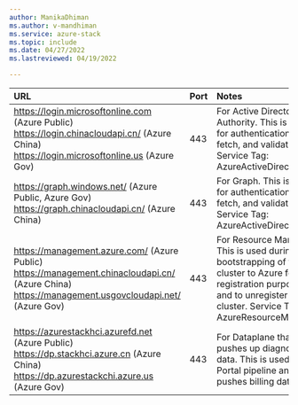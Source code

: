 ```yaml
---
author: ManikaDhiman
ms.author: v-mandhiman
ms.service: azure-stack
ms.topic: include
ms.date: 04/27/2022
ms.lastreviewed: 04/19/2022

---
```


|  URL | Port | Notes |
|  :---| :---| :---|
| https://login.microsoftonline.com  (Azure Public)<br>https://login.chinacloudapi.cn/ (Azure China)<br>https://login.microsoftonline.us (Azure Gov)  | 443  | For Active Directory Authority. This is used for authentication, token fetch, and validation. Service Tag: AzureActiveDirectory. |
|   https://graph.windows.net/ (Azure Public, Azure Gov)<br>https://graph.chinacloudapi.cn/  (Azure China)  | 443 | For Graph. This is used for authentication, token fetch, and validation. Service Tag:  AzureActiveDirectory. |
|   https://management.azure.com/  (Azure Public)<br>https://management.chinacloudapi.cn/ (Azure China)<br>https://management.usgovcloudapi.net/ (Azure Gov) | 443 | For Resource Manager. This is used during initial bootstrapping of the cluster to Azure for registration purposes and to unregister the cluster. Service Tag: AzureResourceManager. |
|   https://azurestackhci.azurefd.net (Azure Public)<br>https://dp.stackhci.azure.cn (Azure China)<br>https://dp.azurestackchi.azure.us (Azure Gov) | 443 | For Dataplane that pushes up diagnostics data. This is used in the Portal pipeline and pushes billing data. |

